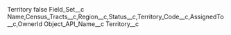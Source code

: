 <?xml version="1.0" encoding="UTF-8"?>
<CustomMetadata xmlns="http://soap.sforce.com/2006/04/metadata" xmlns:xsi="http://www.w3.org/2001/XMLSchema-instance" xmlns:xsd="http://www.w3.org/2001/XMLSchema">
    <label>Territory</label>
    <protected>false</protected>
    <values>
        <field>Field_Set__c</field>
        <value xsi:type="xsd:string">Name,Census_Tracts__c,Region__c,Status__c,Territory_Code__c,AssignedTo__c,OwnerId</value>
    </values>
    <values>
        <field>Object_API_Name__c</field>
        <value xsi:type="xsd:string">Territory__c</value>
    </values>
</CustomMetadata>
